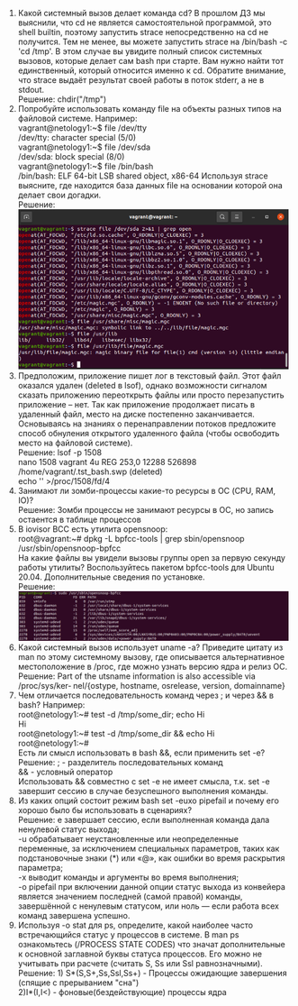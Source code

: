 1. Какой системный вызов делает команда cd? В прошлом ДЗ мы выяснили, что cd не является самостоятельной программой, это shell builtin, поэтому запустить strace непосредственно на cd не получится. Тем не менее, вы можете запустить strace на /bin/bash -c 'cd /tmp'. В этом случае вы увидите полный список системных вызовов, которые делает сам bash при старте. Вам нужно найти тот единственный, который относится именно к cd. Обратите внимание, что strace выдаёт результат своей работы в поток stderr, а не в stdout.  
Решение: chdir("/tmp")
2. Попробуйте использовать команду file на объекты разных типов на файловой системе. Например:   
vagrant@netology1:~$ file /dev/tty  
/dev/tty: character special (5/0)  
vagrant@netology1:~$ file /dev/sda  
/dev/sda: block special (8/0)  
vagrant@netology1:~$ file /bin/bash  
/bin/bash: ELF 64-bit LSB shared object, x86-64 
Используя strace выясните, где находится база данных file на основании которой она делает свои догадки.  
Решение: 
![img.png](img/img.png)
3. Предположим, приложение пишет лог в текстовый файл. Этот файл оказался удален (deleted в lsof), однако возможности сигналом сказать приложению переоткрыть файлы или просто перезапустить приложение – нет. Так как приложение продолжает писать в удаленный файл, место на диске постепенно заканчивается. Основываясь на знаниях о перенаправлении потоков предложите способ обнуления открытого удаленного файла (чтобы освободить место на файловой системе).  
Решение: lsof -p 1508  
nano      1508 vagrant    4u   REG  253,0    12288  526898 /home/vagrant/.tst_bash.swp (deleted)  
echo '' >/proc/1508/fd/4
4. Занимают ли зомби-процессы какие-то ресурсы в ОС (CPU, RAM, IO)?  
Решение: Зомби процессы не занимают ресурсы в ОС, но запись остаентся в таблице процессов
5. В iovisor BCC есть утилита opensnoop:  
root@vagrant:~# dpkg -L bpfcc-tools | grep sbin/opensnoop  
/usr/sbin/opensnoop-bpfcc  
На какие файлы вы увидели вызовы группы open за первую секунду работы утилиты? Воспользуйтесь пакетом bpfcc-tools для Ubuntu 20.04. Дополнительные сведения по установке.  
Решение: ![img_1.png](img/img_1.png)
6. Какой системный вызов использует uname -a? Приведите цитату из man по этому системному вызову, где описывается альтернативное местоположение в /proc, где можно узнать версию ядра и релиз ОС.  
Решение: Part of the utsname information is also accessible  via  /proc/sys/ker‐
       nel/{ostype, hostname, osrelease, version, domainname}
7. Чем отличается последовательность команд через ; и через && в bash? Например:   
root@netology1:~# test -d /tmp/some_dir; echo Hi  
Hi  
root@netology1:~# test -d /tmp/some_dir && echo Hi  
root@netology1:~#  
Есть ли смысл использовать в bash &&, если применить set -e?  
Решение: ; - разделитель последовательных команд  
&& - условный оператор  
Использовать && совместно с set -e не имеет смысла, т.к. set -e завершит сессию в случае безуспешного выполнения команды.
8. Из каких опций состоит режим bash set -euxo pipefail и почему его хорошо было бы использовать в сценариях?  
Решение: e завершает сессию, если выполненная команда дала ненулевой статус выхода;  
-u обрабатывает неустановленные или неопределенные переменные, за исключением специальных параметров, таких как подстановочные знаки (*) или «@», как ошибки во время раскрытия параметра;  
-x выводит команды и аргументы во время выполнения;  
-o pipefail при включении данной опции статус выхода из конвейера является значением последней (самой правой) команды, завершённой с ненулевым статусом, или ноль — если работа всех команд завершена успешно.
9. Используя -o stat для ps, определите, какой наиболее часто встречающийся статус у процессов в системе. В man ps ознакомьтесь (/PROCESS STATE CODES) что значат дополнительные к основной заглавной буквы статуса процессов. Его можно не учитывать при расчете (считать S, Ss или Ssl равнозначными).  
Решение: 1) S*(S,S+,Ss,Ssl,Ss+) - Процессы ожидающие завершения (спящие с прерыванием "сна")  
2)I*(I,I<) - фоновые(бездействующие) процессы ядра